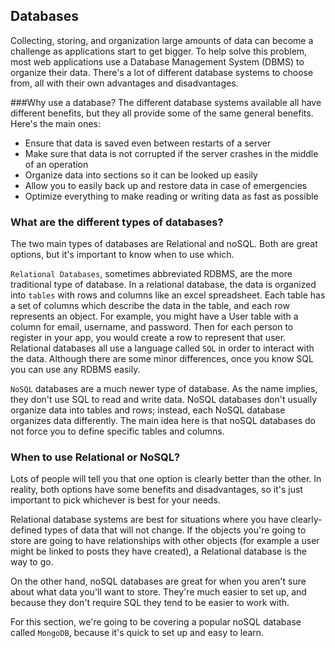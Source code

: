 ## Databases

Collecting, storing, and organization large amounts of data can become a challenge as applications start to get bigger. To help solve this problem, most web applications  use a Database Management System (DBMS) to organize their data. There's a lot of different database systems to choose from, all with their own advantages and disadvantages.  

###Why use a database?
The different database systems available all have different benefits, but they all provide some of the same general benefits. Here's the main ones:

* Ensure that data is saved even between restarts of a server
* Make sure that data is not corrupted if the server crashes in the middle of an operation
* Organize data into sections so it can be looked up easily
* Allow you to easily back up and restore data in case of emergencies
* Optimize everything to make reading or writing data as fast as possible

### What are the different types of databases?

The two main types of databases are Relational and noSQL. Both are great options, but it's important to know when to use which.

`Relational Databases`, sometimes abbreviated RDBMS, are the more traditional type of database. In a relational database, the data is organized into `tables` with rows and columns like an excel spreadsheet. Each table has a set of columns which describe the data in the table, and each row represents an object. For example, you might have a User table with a column for email, username, and password. Then for each person to register in your app, you would create a row to represent that user. Relational databases all use a language called `SQL` in order to interact with the data. Although there are some minor differences, once you know SQL you can use any RDBMS easily.

`NoSQL` databases are a much newer type of database. As the name implies, they don't use SQL to read and write data. NoSQL databases don't usually organize data into tables and rows; instead, each NoSQL database organizes data differently. The main idea here is that noSQL databases do not force you to define specific tables and columns.

### When to use Relational or NoSQL?
Lots of people will tell you that one option is clearly better than the other. In reality, both options have some benefits and disadvantages, so it's just important to pick whichever is best for your needs.

Relational database systems are best for situations where you have clearly-defined types of data that will not change. If the objects you're going to store are going to have relationships with other objects (for example a user might be linked to posts they have created), a Relational database is the way to go.

On the other hand, noSQL databases are great for when you aren't sure about what data you'll want to store. They're much easier to set up, and because they don't require SQL they tend to be easier to work with.

For this section, we're going to be covering a popular noSQL database called `MongoDB`, because it's quick to set up and easy to learn. 
